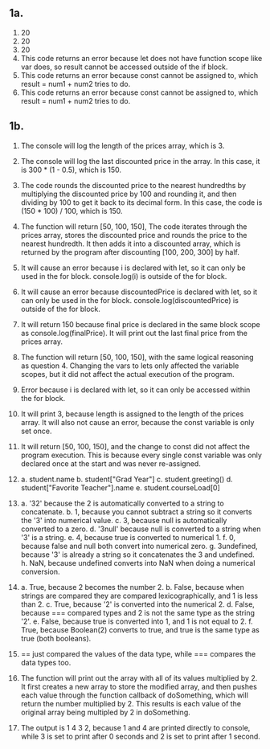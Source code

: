 ## 1a. 
1. 20
2. 20
3. 20
4. This code returns an error because let does not have function scope like var does, so result cannot be accessed outside of the if block.
5. This code returns an error because const cannot be assigned to, which result = num1 + num2 tries to do. 
6. This code returns an error because const cannot be assigned to, which result = num1 + num2 tries to do. 

## 1b. 
1. The console will log the length of the prices array, which is 3. 
2. The console will log the last discounted price in the array. In this case, it is 300 * (1 - 0.5), which is 150. 
3. The code rounds the discounted price to the nearest hundredths by multiplying the discounted price by 100 and rounding it, and then dividing by 100 to get it back to its decimal form. In this case, the code is (150 * 100) / 100, which is 150. 
4. The function will return [50, 100, 150], The code iterates through the prices array, stores the discounted price and rounds the price to the nearest hundredth. It then adds it into a discounted array, which is returned by the program after discounting [100, 200, 300] by half. 
5. It will cause an error because i is declared with let, so it can only be used in the for block. console.log(i) is outside of the for block.
6. It will cause an error because discountedPrice is declared with let, so it can only be used in the for block. console.log(discountedPrice) is outside of the for block.
7. It will return 150 because final price is declared in the same block scope as console.log(finalPrice). It will print out the last final price from the prices array. 
8. The function will return [50, 100, 150], with the same logical reasoning as question 4. Changing the vars to lets only affected the variable scopes, but it did not affect the actual execution of the program.
9. Error because i is declared with let, so it can only be accessed within the for block. 
10. It will print 3, because length is assigned to the length of the prices array. It will also not cause an error, because the const variable is only set once. 
11. It will return [50, 100, 150], and the change to const did not affect the program execution. This is because every single const variable was only declared once at the start and was never re-assigned. 

12.
    a. student.name
    b. student["Grad Year"]
    c. student.greeting()
    d. student["Favorite Teacher"].name
    e. student.courseLoad[0]
    
13.
    a. '32' because the 2 is automatically converted to a string to concatenate. 
    b. 1, because you cannot subtract a string so it converts the '3' into numerical value.
    c. 3, because null is automatically converted to a zero. 
    d. '3null' because null is converted to a string when '3' is a string. 
    e. 4, because true is converted to numerical 1. 
    f. 0, because false and null both convert into numerical zero. 
    g. 3undefined, because '3' is already a string so it concatenates the 3 and undefined.
    h. NaN, because undefined converts into NaN when doing a numerical conversion. 

14.
    a. True, because 2 becomes the number 2.
    b. False, because when strings are compared they are compared lexicographically, and 1 is less than 2.
    c. True, because '2' is converted into the numerical 2.
    d. False, because === compared types and 2 is not the same type as the string '2'. 
    e. False, because true is converted into 1, and 1 is not equal to 2. 
    f. True, because Boolean(2) converts to true, and true is the same type as true (both booleans). 
    
15. == just compared the values of the data type, while === compares the data types too. 

17. The function will print out the array with all of its values multiplied by 2. It first creates a new array to store the modified array, and then pushes each value through the function callback of doSomething, which will return the number multiplied by 2. This results is each value of the original array being multipled by 2 in doSomething. 

19. The output is 1 4 3 2, because 1 and 4 are printed directly to console, while 3 is set to print after 0 seconds and 2 is set to print after 1 second. 


